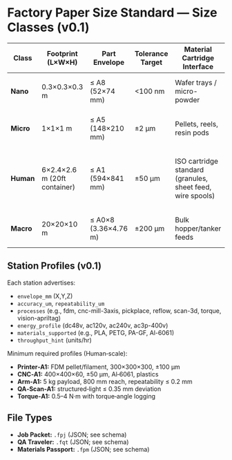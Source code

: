 # Factory Paper Size Standard — Size Classes (v0.1)

| Class     | Footprint (L×W×H) | Part Envelope | Tolerance Target | Material Cartridge Interface | Energy Port               | Data Port & Protocol         |
|-----------|-------------------|---------------|------------------|------------------------------|---------------------------|------------------------------|
| **Nano**  | 0.3×0.3×0.3 m     | ≤ A8 (52×74 mm) | <100 nm          | Wafer trays / micro-powder   | 48V DC / USB-PD           | GigE Vision, OPC-UA nano     |
| **Micro** | 1×1×1 m           | ≤ A5 (148×210 mm) | ±2 µm          | Pellets, reels, resin pods   | 48V DC                    | OPC-UA micro profile         |
| **Human** | 6×2.4×2.6 m (20ft container) | ≤ A1 (594×841 mm) | ±50 µm | ISO cartridge standard (granules, sheet feed, wire spools) | 400V 3-phase AC + 48V DC bus | OPC-UA full + REST API       |
| **Macro** | 20×20×10 m        | ≤ A0×8 (3.36×4.76 m) | ±200 µm      | Bulk hopper/tanker feeds     | 400V+ AC + HV DC bus      | OPC-UA macro profile         |

## Station Profiles (v0.1)

Each station advertises:
- `envelope_mm` (X,Y,Z)
- `accuracy_um`, `repeatability_um`
- `processes` (e.g., fdm, cnc-mill-3axis, pickplace, reflow, scan-3d, torque, vision-apriltag)
- `energy_profile` (dc48v, ac120v, ac240v, ac3p-400v)
- `materials_supported` (e.g., PLA, PETG, PA-GF, Al-6061)
- `throughput_hint` (units/hr)

Minimum required profiles (Human‑scale):
- **Printer‑A1:** FDM pellet/filament, 300×300×300, ±100 µm
- **CNC‑A1:** 400×400×60, ±50 µm, Al‑6061, plastics
- **Arm‑A1:** 5 kg payload, 800 mm reach, repeatability ≤ 0.2 mm
- **QA‑Scan‑A1:** structured‑light ≤ 0.35 mm deviation
- **Torque‑A1:** 0.5–4 N·m with torque‑angle logging

## File Types
- **Job Packet:** `.fpj` (JSON; see schema)
- **QA Traveler:** `.fqt` (JSON; see schema)
- **Materials Passport:** `.fpm` (JSON; see schema)
